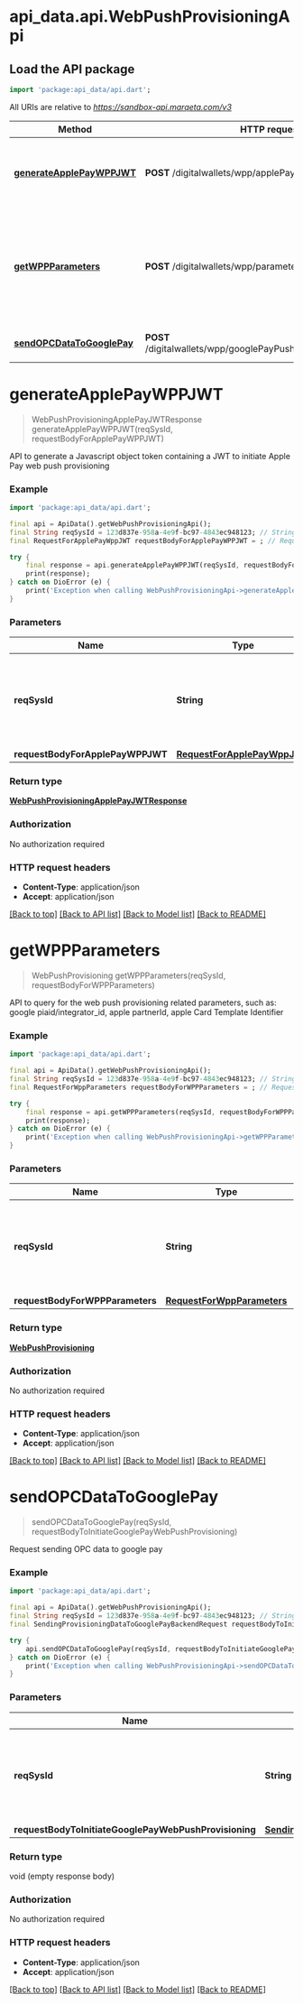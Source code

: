 # api_data.api.WebPushProvisioningApi

## Load the API package
```dart
import 'package:api_data/api.dart';
```

All URIs are relative to *https://sandbox-api.marqeta.com/v3*

Method | HTTP request | Description
------------- | ------------- | -------------
[**generateApplePayWPPJWT**](WebPushProvisioningApi.md#generateapplepaywppjwt) | **POST** /digitalwallets/wpp/applePayJWT | API to generate a Javascript object token containing a JWT to initiate Apple Pay web push provisioning
[**getWPPParameters**](WebPushProvisioningApi.md#getwppparameters) | **POST** /digitalwallets/wpp/parameters | API to query for the web push provisioning related parameters, such as: google piaid/integrator_id, apple partnerId, apple Card Template Identifier
[**sendOPCDataToGooglePay**](WebPushProvisioningApi.md#sendopcdatatogooglepay) | **POST** /digitalwallets/wpp/googlePayPushProvisioningNotification | Request sending OPC data to google pay


# **generateApplePayWPPJWT**
> WebPushProvisioningApplePayJWTResponse generateApplePayWPPJWT(reqSysId, requestBodyForApplePayWPPJWT)

API to generate a Javascript object token containing a JWT to initiate Apple Pay web push provisioning

### Example
```dart
import 'package:api_data/api.dart';

final api = ApiData().getWebPushProvisioningApi();
final String reqSysId = 123d837e-958a-4e9f-bc97-4843ec948123; // String | Random pseudo unique value used for troubleshooting between multiple parties. 36 char max
final RequestForApplePayWppJWT requestBodyForApplePayWPPJWT = ; // RequestForApplePayWppJWT | 

try {
    final response = api.generateApplePayWPPJWT(reqSysId, requestBodyForApplePayWPPJWT);
    print(response);
} catch on DioError (e) {
    print('Exception when calling WebPushProvisioningApi->generateApplePayWPPJWT: $e\n');
}
```

### Parameters

Name | Type | Description  | Notes
------------- | ------------- | ------------- | -------------
 **reqSysId** | **String**| Random pseudo unique value used for troubleshooting between multiple parties. 36 char max | 
 **requestBodyForApplePayWPPJWT** | [**RequestForApplePayWppJWT**](RequestForApplePayWppJWT.md)|  | 

### Return type

[**WebPushProvisioningApplePayJWTResponse**](WebPushProvisioningApplePayJWTResponse.md)

### Authorization

No authorization required

### HTTP request headers

 - **Content-Type**: application/json
 - **Accept**: application/json

[[Back to top]](#) [[Back to API list]](../README.md#documentation-for-api-endpoints) [[Back to Model list]](../README.md#documentation-for-models) [[Back to README]](../README.md)

# **getWPPParameters**
> WebPushProvisioning getWPPParameters(reqSysId, requestBodyForWPPParameters)

API to query for the web push provisioning related parameters, such as: google piaid/integrator_id, apple partnerId, apple Card Template Identifier

### Example
```dart
import 'package:api_data/api.dart';

final api = ApiData().getWebPushProvisioningApi();
final String reqSysId = 123d837e-958a-4e9f-bc97-4843ec948123; // String | Random pseudo unique value used for troubleshooting between multiple parties. 36 char max
final RequestForWppParameters requestBodyForWPPParameters = ; // RequestForWppParameters | 

try {
    final response = api.getWPPParameters(reqSysId, requestBodyForWPPParameters);
    print(response);
} catch on DioError (e) {
    print('Exception when calling WebPushProvisioningApi->getWPPParameters: $e\n');
}
```

### Parameters

Name | Type | Description  | Notes
------------- | ------------- | ------------- | -------------
 **reqSysId** | **String**| Random pseudo unique value used for troubleshooting between multiple parties. 36 char max | 
 **requestBodyForWPPParameters** | [**RequestForWppParameters**](RequestForWppParameters.md)|  | 

### Return type

[**WebPushProvisioning**](WebPushProvisioning.md)

### Authorization

No authorization required

### HTTP request headers

 - **Content-Type**: application/json
 - **Accept**: application/json

[[Back to top]](#) [[Back to API list]](../README.md#documentation-for-api-endpoints) [[Back to Model list]](../README.md#documentation-for-models) [[Back to README]](../README.md)

# **sendOPCDataToGooglePay**
> sendOPCDataToGooglePay(reqSysId, requestBodyToInitiateGooglePayWebPushProvisioning)

Request sending OPC data to google pay

### Example
```dart
import 'package:api_data/api.dart';

final api = ApiData().getWebPushProvisioningApi();
final String reqSysId = 123d837e-958a-4e9f-bc97-4843ec948123; // String | Random pseudo unique value used for troubleshooting between multiple parties. 36 char max
final SendingProvisioningDataToGooglePayBackendRequest requestBodyToInitiateGooglePayWebPushProvisioning = ; // SendingProvisioningDataToGooglePayBackendRequest | 

try {
    api.sendOPCDataToGooglePay(reqSysId, requestBodyToInitiateGooglePayWebPushProvisioning);
} catch on DioError (e) {
    print('Exception when calling WebPushProvisioningApi->sendOPCDataToGooglePay: $e\n');
}
```

### Parameters

Name | Type | Description  | Notes
------------- | ------------- | ------------- | -------------
 **reqSysId** | **String**| Random pseudo unique value used for troubleshooting between multiple parties. 36 char max | 
 **requestBodyToInitiateGooglePayWebPushProvisioning** | [**SendingProvisioningDataToGooglePayBackendRequest**](SendingProvisioningDataToGooglePayBackendRequest.md)|  | 

### Return type

void (empty response body)

### Authorization

No authorization required

### HTTP request headers

 - **Content-Type**: application/json
 - **Accept**: application/json

[[Back to top]](#) [[Back to API list]](../README.md#documentation-for-api-endpoints) [[Back to Model list]](../README.md#documentation-for-models) [[Back to README]](../README.md)

